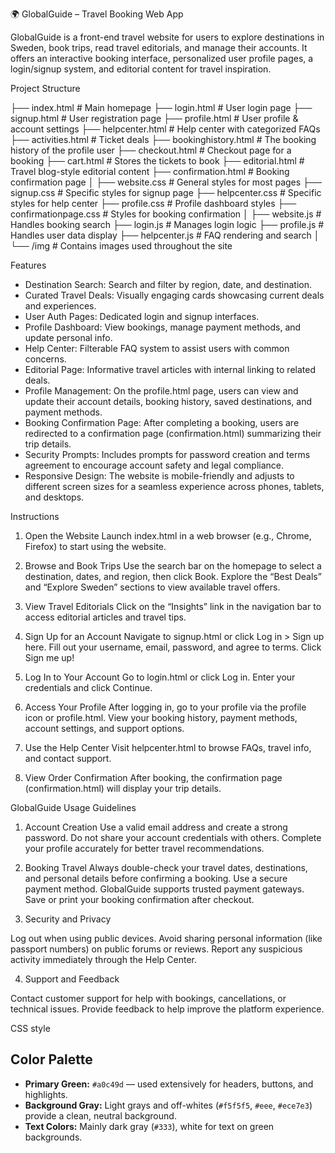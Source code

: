 🌍 GlobalGuide – Travel Booking Web App

GlobalGuide is a front-end travel website for users to explore destinations in Sweden, book trips, read travel editorials, and manage their accounts. It offers an interactive booking interface, personalized user profile pages, a login/signup system, and editorial content for travel inspiration.



Project Structure

├── index.html               # Main homepage
├── login.html               # User login page
├── signup.html              # User registration page
├── profile.html             # User profile & account settings
├── helpcenter.html          # Help center with categorized FAQs
├── activities.html          # Ticket deals 
├── bookinghistory.html      # The booking history of the profile user 
├── checkout.html            # Checkout page for a booking
├── cart.html                # Stores the tickets to book 
├── editorial.html           # Travel blog-style editorial content
├── confirmation.html        # Booking confirmation page
│
├── website.css              # General styles for most pages
├── signup.css               # Specific styles for signup page
├── helpcenter.css           # Specific styles for help center
├── profile.css              # Profile dashboard styles
├── confirmationpage.css     # Styles for booking confirmation
│
├── website.js               # Handles booking search
├── login.js                 # Manages login logic
├── profile.js               # Handles user data display
├── helpcenter.js            # FAQ rendering and search
│
└── /img                     # Contains images used throughout the site

Features

- Destination Search: Search and filter by region, date, and destination.
- Curated Travel Deals: Visually engaging cards showcasing current deals and experiences.
- User Auth Pages: Dedicated login and signup interfaces.
- Profile Dashboard: View bookings, manage payment methods, and update personal info.
- Help Center: Filterable FAQ system to assist users with common concerns.
- Editorial Page: Informative travel articles with internal linking to related deals.
- Profile Management: On the profile.html page, users can view and update their account details, booking history, saved destinations, and payment methods.
- Booking Confirmation Page: After completing a booking, users are redirected to a confirmation page (confirmation.html) summarizing their trip details.
- Security Prompts: Includes prompts for password creation and terms agreement to encourage account safety and legal compliance.
- Responsive Design: The website is mobile-friendly and adjusts to different screen sizes for a seamless experience across phones, tablets, and desktops.


Instructions 
1. Open the Website
Launch index.html in a web browser (e.g., Chrome, Firefox) to start using the website.

2. Browse and Book Trips
Use the search bar on the homepage to select a destination, dates, and region, then click Book.
Explore the “Best Deals” and “Explore Sweden” sections to view available travel offers.

3. View Travel Editorials
Click on the “Insights” link in the navigation bar to access editorial articles and travel tips.

4. Sign Up for an Account
Navigate to signup.html or click Log in > Sign up here.
Fill out your username, email, password, and agree to terms.
Click Sign me up!

5. Log In to Your Account
Go to login.html or click Log in.
Enter your credentials and click Continue.

6. Access Your Profile
After logging in, go to your profile via the profile icon or profile.html.
View your booking history, payment methods, account settings, and support options.

7. Use the Help Center
Visit helpcenter.html to browse FAQs, travel info, and contact support.

8. View Order Confirmation
After booking, the confirmation page (confirmation.html) will display your trip details.


GlobalGuide Usage Guidelines
1. Account Creation
Use a valid email address and create a strong password.
Do not share your account credentials with others.
Complete your profile accurately for better travel recommendations.

2. Booking Travel
Always double-check your travel dates, destinations, and personal details before confirming a booking.
Use a secure payment method. GlobalGuide supports trusted payment gateways.
Save or print your booking confirmation after checkout.

3. Security and Privacy

Log out when using public devices.
Avoid sharing personal information (like passport numbers) on public forums or reviews.
Report any suspicious activity immediately through the Help Center.

4. Support and Feedback

Contact customer support for help with bookings, cancellations, or technical issues.
Provide feedback to help improve the platform experience.

CSS style 

## Color Palette

- **Primary Green:** `#a0c49d` — used extensively for headers, buttons, and highlights.
- **Background Gray:** Light grays and off-whites (`#f5f5f5`, `#eee`, `#ece7e3`) provide a clean, neutral background.
- **Text Colors:** Mainly dark gray (`#333`), white for text on green backgrounds.

